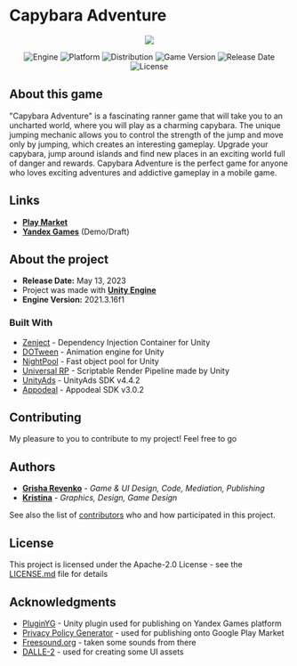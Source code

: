 # Capybara Adventure

<p align="center">
   <img src="https://github.com/revenkogrisha/CapybaraAdventure/blob/main/GameGif.gif">
</p>

<p align="center">
   <img src="https://img.shields.io/badge/Engine-Unity%202021.3.16f1-blueviolet?style=&logo=unity" alt="Engine">
   <img src="https://img.shields.io/badge/Platform-Android 9+%20-brightgreen?style=&logo=android" alt="Platform">
   <img src="https://img.shields.io/badge/Play_Market-Available%20-brightgreen?style=&logo=google play" alt="Distribution">
   <img src="https://img.shields.io/badge/Version-1.0.4-blue" alt="Game Version">
   <img src="https://img.shields.io/badge/Release Date-13.05.2023-red" alt="Release Date">
   <img src="https://img.shields.io/badge/License-Apache--2.0%20-yellow?style=&logo=apache" alt="License">
</p>

## About this game

"Capybara Adventure" is a fascinating ranner game that will take you to an uncharted world, where you will play as a charming capybara. The unique jumping mechanic allows you to control the strength of the jump and move only by jumping, which creates an interesting gameplay. Upgrade your capybara, jump around islands and find new places in an exciting world full of danger and rewards. Capybara Adventure is the perfect game for anyone who loves exciting adventures and addictive gameplay in a mobile game.

## Links

* **[Play Market](https://play.google.com/store/apps/details?id=com.Revenko.org.CapybaraAdventure)**
* **[Yandex Games](https://yandex.ru/games/app/230164?draft=true&lang=ru)** (Demo/Draft)

## About the project

* **Release Date:** May 13, 2023
* Project was made with **[Unity Engine](https://unity.com/)**
* **Engine Version:** 2021.3.16f1

### Built With

* [Zenject](https://github.com/modesttree/Zenject) - Dependency Injection Container for Unity
* [DOTween](http://dotween.demigiant.com/) - Animation engine for Unity
* [NightPool](https://github.com/MeeXaSiK/NightPool) - Fast object pool for Unity
* [Universal RP](https://unity.com/ru/srp/universal-render-pipeline) - Scriptable Render Pipeline made by Unity
* [UnityAds](https://unity.com/ru/products/unity-ads) - UnityAds SDK v4.4.2
* [Appodeal](https://github.com/appodeal/appodeal-android-sdk) - Appodeal SDK v3.0.2

## Contributing

My pleasure to you to contribute to my project! Feel free to go

## Authors

* **[Grisha Revenko](https://github.com/revenkogrisha)** - *Game & UI Design, Code, Mediation, Publishing*
* **[Kristina](https://t.me/krisdvg_10)** - *Graphics, Design, Game Design*

See also the list of [contributors](https://github.com/revenkogrisha/TwoDoors/contributors) who and how participated in this project.

## License

This project is licensed under the Apache-2.0 License - see the [LICENSE.md](LICENSE.md) file for details

## Acknowledgments

* [PluginYG](https://github.com/JustPlay-Max/PluginYG/tree/main) - Unity plugin used for publishing on Yandex Games platform
* [Privacy Policy Generator](https://github.com/nisrulz/app-privacy-policy-generator) - used for publishing onto Google Play Market
* [Freesound.org](https://freesound.org/) - taken some sounds from there
* [DALLE-2](https://openai.com/product/dall-e-2) - used for creating some UI assets
